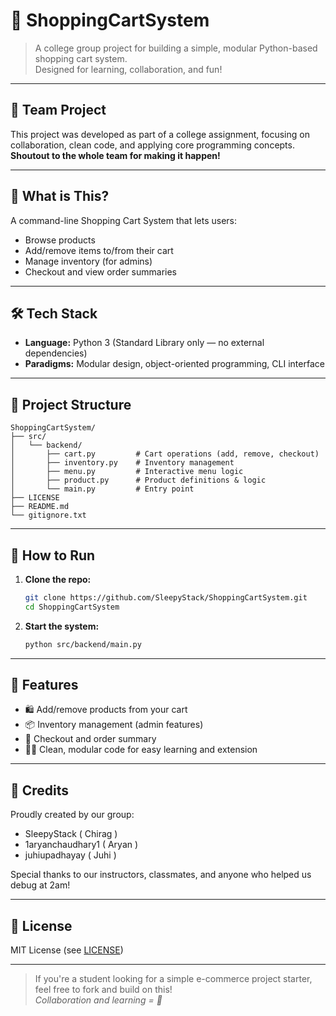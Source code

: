 # 🛒 ShoppingCartSystem

> A college group project for building a simple, modular Python-based shopping cart system.  
> Designed for learning, collaboration, and fun!

---

## 👥 Team Project

This project was developed as part of a college assignment, focusing on collaboration, clean code, and applying core programming concepts.  
**Shoutout to the whole team for making it happen!**

---

## 🚩 What is This?

A command-line Shopping Cart System that lets users:
- Browse products
- Add/remove items to/from their cart
- Manage inventory (for admins)
- Checkout and view order summaries

---

## 🛠️ Tech Stack

- **Language:** Python 3 (Standard Library only — no external dependencies)
- **Paradigms:** Modular design, object-oriented programming, CLI interface

---

## 📁 Project Structure

```
ShoppingCartSystem/
├── src/
│   └── backend/
│       ├── cart.py         # Cart operations (add, remove, checkout)
│       ├── inventory.py    # Inventory management
│       ├── menu.py         # Interactive menu logic
│       ├── product.py      # Product definitions & logic
│       └── main.py         # Entry point
├── LICENSE
├── README.md
└── gitignore.txt
```

---

## 🚀 How to Run

1. **Clone the repo:**
   ```bash
   git clone https://github.com/SleepyStack/ShoppingCartSystem.git
   cd ShoppingCartSystem
   ```

2. **Start the system:**
   ```bash
   python src/backend/main.py
   ```

---

## 📝 Features

- 🛍️ Add/remove products from your cart
- 📦 Inventory management (admin features)
- 💸 Checkout and order summary
- 👨‍💻 Clean, modular code for easy learning and extension

---

## 🙌 Credits

Proudly created by our group:  
- SleepyStack ( Chirag )
- 1aryanchaudhary1 ( Aryan )
- juhiupadhayay ( Juhi )

Special thanks to our instructors, classmates, and anyone who helped us debug at 2am!

---

## 📜 License

MIT License (see [LICENSE](LICENSE))

---

> If you're a student looking for a simple e-commerce project starter, feel free to fork and build on this!  
> _Collaboration and learning = 💯_
